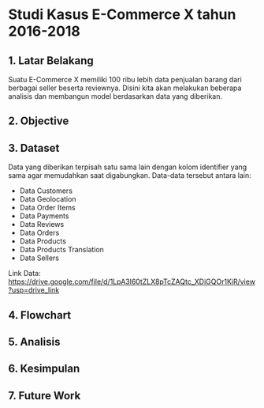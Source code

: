 # Studi Kasus E-Commerce X tahun 2016-2018
## 1. Latar Belakang
Suatu E-Commerce X memiliki 100 ribu lebih data penjualan barang dari berbagai seller beserta reviewnya. Disini kita akan melakukan beberapa analisis dan membangun model berdasarkan data yang diberikan.

## 2. Objective


## 3. Dataset
Data yang diberikan terpisah satu sama lain dengan kolom identifier yang sama agar memudahkan saat digabungkan. Data-data tersebut antara lain:
- Data Customers
- Data Geolocation
- Data Order Items
- Data Payments
- Data Reviews
- Data Orders
- Data Products
- Data Products Translation
- Data Sellers

Link Data: https://drive.google.com/file/d/1LpA3l60tZLX8pTcZAQtc_XDiGQOr1KjR/view?usp=drive_link

## 4. Flowchart


## 5. Analisis


## 6. Kesimpulan


## 7. Future Work





